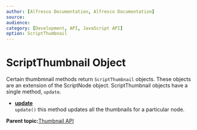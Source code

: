 ```yaml
---
author: [Alfresco Documentation, Alfresco Documentation]
source: 
audience: 
category: [Development, API, JavaScript API]
option: ScriptThumbnail
---
```


# ScriptThumbnail Object

Certain thumbmnail methods return `ScriptThumbnail` objects. These objects are an extension of the ScriptNode object. ScriptThumbnail objects have a single method, `update`.

-   **[update](../references/API-JS-updateThumbnail.md)**  
`update()` this method updates all the thumbnails for a particular node.

**Parent topic:**[Thumbnail API](../references/API-JS-Thumbnail.md)

